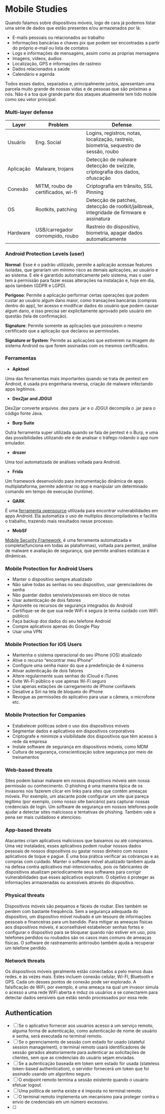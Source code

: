 # Mobile Studies 

Quando falamos sobre dispositivos móveis, logo de cara já podemos listar uma série de dados que estão presentes e/ou armazenados por lá:
- E-mails pessoais ou relacionados ao trabalho 
- Informações bancárias e chaves pix que podem ser encontradas a partir do próprio e-mail ou lista de contatos 
- Logs e informações de mensagens, assim como as próprias mensagens 
- Imagens, vídeos, áudios 
- Localização, GPS e informações de rastreio 
- Dados relacionados a saúde 
- Calendário e agenda 

Todos esses dados, separados e, principalmente juntos, apresentam uma parcela muito grande de nossas vidas e de pessoas que são próximas a nós. 
Não é a toa que grande parte dos ataques atualmente tem tido mobile como seu vetor principal. 

### Multi-layer defense 
 | Layer | Problem | Defense |
 |-------|---------|---------|
 |Usuário|Eng. Social| Logins, registros, notas, localização, rastreio, biometria, sequestro de sessão, roubo|
 |Aplicação| Malware, trojans | Detecção de malware detecção de swizzle, criptografia dos dados, ofuscação|
 |Conexão| MITM, roubo de certificados, wi-fi| Criptografia em trânsito, SSL Pinning |
 | OS | Rootkits, patching | Detecção de patches, detecção de rootkit/jailbreak, integridade de firmware e assinatura |
 | Hardware| USB/carregador corrompido, roubo | Rastreio do dispositivo, biometria, apagar dados automaticamente |


### Android Protection Levels (user) 

**Normal**: Esse é o padrão utilizado, permite a aplicação acessae features isoladas, que gerariam um mínimo risco as demais aplicações, ao usuário e ao sistema. E ele é garantido automaticamente pelo sistema, mas o user tem a permissão para fazer essas alterações na instalação e, hoje em dia, após também (GDPR e LGPD). 

**Perigoso**: Permite a aplicação performar certas operações que podem custar ao usuário algum dano maior, como transações bancárias (compras dentro do app), ter acesso e modificar dados do usuário que podem causar algum dano, e isso precisa ser explicitamente aprovado pelo usuário em questão (tela de confirmação). 
 
**Signature**: Permite somente as aplicações que possuírem o mesmo certificado que a aplicação que declarou as permissões. 

**Signature or System**: Permite as aplicações que estiverem na imagem do sistema Android ou que forem assinadas com os mesmos certificados. 

### Ferramentas 
- **Apktool** 

Uma das ferramentas mais importantes quando se trata de pentest em Android, é usada pra engenharia reversa, criação de malware infectando apps legítimos. 

- **Dex2jar and JDGUI** 

Dex2jar converte arquivos .dex para .jar e o JDGUI decompila o .jar para o código fonte Java. 

- **Burp Suite**

Outra ferramenta super utilizada quando se fala de pentest é o Burp, e uma das possibilidades utilizando ele é de analisar o tráfego rodando o app num emulador. 

- **drozer** 

Uma tool automatizada de análises voltada para Android. 

- **Frida**

Um framework desenvolvido para instrumentação dinâmica de apps multiplataforma, permite adentrar no app e manipular um determinado comando em tempo de execução (runtime). 

- **QARK** 

É uma [ferramenta opensource](https://github.com/linkedin/qark) utilizada para encontrar vulnerabilidades em apps Android. Ela automatiza o uso de multiplos descompiladores e facilita o trabalho, trazendo mais resultados nesse processo. 

- **MobSF**

[Mobile Security Framework](https://github.com/MobSF/Mobile-Security-Framework-MobSF), é uma ferramenta automatizada e completa(funciona em todas as plataformas), voltada para pentest, análise de malware e avaliação de segurança, que permite análises estáticas e dinâmicas.


### 

### Mobile Protection for Android Users 

- Manter o dispositivo sempre atualizado
- Não salve todas as senhas no seu dispositivo, usar gerenciadores de senha 
- Não guardar dados sensíveis/pessoais em bloco de notas 
- Usar autenticação de dois fatores
- Aproveite os recursos de segurança integrados do Android
- Certifique-se de que sua rede WiFi é segura (e tenha cuidado com WiFi público)
- Faça backup dos dados do seu telefone Android
- Compre aplicativos apenas do Google Play
- Usar uma VPN

### Mobile Protection for iOS Users 

- Mantenha o sistema operacional do seu iPhone (iOS) atualizado
- Ative o recurso “encontrar meu iPhone”
- Configure uma senha maior do que a predefinição de 4 números
- Ativar autenticação de dois fatores
- Altere regularmente suas senhas do iCloud e iTunes
- Evite Wi-Fi público e use apenas Wi-Fi seguro
- Use apenas estações de carregamento de iPhone confiáveis
- Desative a Siri na tela de bloqueio do iPhone
- Revogue as permissões do aplicativo para usar a câmera, o microfone etc.

### Mobile Protection for Companies 

- Estabelecer políticas sobre o uso dos dispositivos móveis
- Segmentar dados e aplicativos em dispositivos corporativos
- Criptografe e minimize a visibilidade dos dispositivos que têm acesso à rede da empresa
- Instale software de segurança em dispositivos móveis, como MDM 
- Cultura de segurança, conscientização sobre segurança por meio de treinamentos

### Web-based threats 

Sites podem baixar malware em nossos dispositivos móveis sem nossa permissão ou conhecimento.
O phishing é uma maneira típica de os invasores nos fazerem clicar em links para sites que contêm ameaças móveis. Por exemplo, um atacante pode configurar um site que pareça legítimo (por exemplo, como nosso site bancário) para capturar nossas credenciais de login. Um software de segurança em nossos telefones pode ajudar a detectar sites maliciosos e tentativas de phishing. Também vale a pena ser mais cuidadoso e atencioso. 

### App-based threats

Atacantes criam aplicativos maliciosos que baixamos ou até compramos. Uma vez instalados, esses aplicativos podem roubar nossos dados pessoais de nossos dispositivos ou gastar nosso dinheiro com nossos aplicativos de toque e pague. É uma boa prática verificar as cobranças e as compras com cuidado. Manter o software móvel atualizado também ajuda na defesa contra aplicativos mal-intencionados, pois os fabricantes de dispositivos atualizam periodicamente seus softwares para corrigir vulnerabilidades que esses aplicativos exploram. O objetivo é proteger as informações armazenadas ou acessíveis através do dispositivo. 

### Physical threats 

Dispositivos móveis são pequenos e fáceis de roubar. Eles também se perdem com bastante frequência. Sem a segurança adequada do dispositivo, um dispositivo móvel roubado é um tesouro de informações pessoais e financeiras para um bandido. Para mitigar as ameaças físicas aos dispositivos móveis, é aconselhável estabelecer senhas fortes e configurar o dispositivo para se bloquear quando não estiver em uso, pois telefones perdidos ou roubados são os casos mais comuns de ameaças físicas. O software de rastreamento antirroubo também ajuda a recuperar um telefone perdido.

### Network threats 

Os dispositivos móveis geralmente estão conectados a pelo menos duas redes. e às vezes mais. Estes incluem conexão celular, Wi-FI, Bluetooth e GPS. Cada um desses pontos de conexão pode ser explorado. 
A falsificação de WiFi, por exemplo, é uma ameaça na qual um invasor simula o acesso a uma rede WiFi aberta e induz os usuários a se conectarem para detectar dados sensíveis que estão sendo processados por essa rede.


## Authentication 

- [ ] Se o aplicativo fornecer aos usuários acesso a um serviço remoto, alguma forma de autenticação, como autenticação de nome de usuário e senha, será executada no terminal remoto.	
- [ ] Se o gerenciamento de sessão com estado for usado (stateful session management), o terminal remoto usará identificadores de sessão gerados aleatoriamente para autenticar as solicitações de clientes, sem que as credenciais do usuário sejam enviadas.	
- [ ] Se a autenticação baseada em token sem estado for usada (stateless token-based authentication), o servidor fornecerá um token que foi assinado usando um algoritmo seguro.	
- [ ] O endpoint remoto termina a sessão existente quando o usuário efetuar logout.	
- [ ] Uma política de senha existe e é imposta no terminal remoto.	
- [ ] O terminal remoto implementa um mecanismo para proteger contra o envio de credenciais em um número excessivo.	
- [ ] 
